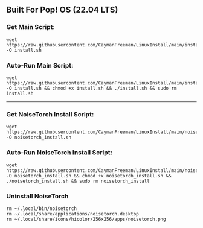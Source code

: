 ## Built For Pop! OS (22.04 LTS)

### Get Main Script:
```
wget https://raw.githubusercontent.com/CaymanFreeman/LinuxInstall/main/install.sh -O install.sh
```

### Auto-Run Main Script:
```
wget https://raw.githubusercontent.com/CaymanFreeman/LinuxInstall/main/install.sh -O install.sh && chmod +x install.sh && ./install.sh && sudo rm install.sh
```
---

### Get NoiseTorch Install Script:
```
wget https://raw.githubusercontent.com/CaymanFreeman/LinuxInstall/main/noisetorch_install.sh -O noisetorch_install.sh
```

### Auto-Run NoiseTorch Install Script:
```
wget https://raw.githubusercontent.com/CaymanFreeman/LinuxInstall/main/noisetorch_install.sh -O noisetorch_install.sh && chmod +x noisetorch_install.sh && ./noisetorch_install.sh && sudo rm noisetorch_install
```

### Uninstall NoiseTorch
```
rm ~/.local/bin/noisetorch
rm ~/.local/share/applications/noisetorch.desktop
rm ~/.local/share/icons/hicolor/256x256/apps/noisetorch.png 
```
